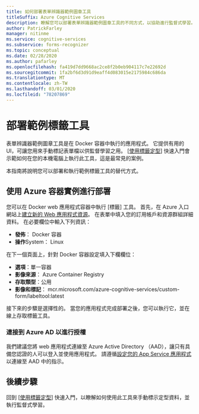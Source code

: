```yaml
---
title: 如何部署表單辨識器範例圖章工具
titleSuffix: Azure Cognitive Services
description: 瞭解您可以部署表單辨識器範例圖章工具的不同方式，以協助進行監督式學習。
author: PatrickFarley
manager: nitinme
ms.service: cognitive-services
ms.subservice: forms-recognizer
ms.topic: conceptual
ms.date: 02/28/2020
ms.author: pafarley
ms.openlocfilehash: fa419d7dd9668ac2ce8f2b0eb904117c7e22692d
ms.sourcegitcommit: 1fa2bf6d3d91d9eaff4d083015e2175984c686da
ms.translationtype: MT
ms.contentlocale: zh-TW
ms.lasthandoff: 03/01/2020
ms.locfileid: "78207869"
---
```

# <a name="deploy-the-sample-labeling-tool"></a>部署範例標籤工具

表單辨識器範例圖章工具是在 Docker 容器中執行的應用程式。 它提供有用的 UI，可讓您用來手動標記表單檔以供監督學習之用。 [[使用標籤定型](./quickstarts/label-tool.md)] 快速入門會示範如何在您的本機電腦上執行此工具，這是最常見的案例。 

本指南將說明您可以部署和執行範例標籤工具的替代方式。 

## <a name="deploy-with-azure-container-instances"></a>使用 Azure 容器實例進行部署

您可以在 Docker web 應用程式容器中執行 [標籤] 工具。 首先，在 Azure 入口網站上[建立新的 Web 應用程式資源](https://ms.portal.azure.com/#create/Microsoft.WebSite)。 在表單中填入您的訂用帳戶和資源群組詳細資料。 在必要欄位中輸入下列資訊：
* **發佈**： Docker 容器
* **操作**System： Linux

在下一個頁面上，針對 Docker 容器設定填入下欄欄位：

* **選項**：單一容器
* **影像來源**： Azure Container Registry
* **存取類型**：公用
* **影像和標記**： mcr.microsoft.com/azure-cognitive-services/custom-form/labeltool:latest

接下來的步驟是選擇性的。 當您的應用程式完成部署之後，您可以執行它，並在線上存取標籤工具。

### <a name="connect-to-azure-ad-for-authorization"></a>連接到 Azure AD 以進行授權

我們建議您將 web 應用程式連線至 Azure Active Directory （AAD），讓只有具備您認證的人可以登入並使用應用程式。 請遵循[設定您的 App Service 應用程式](https://docs.microsoft.com/azure/app-service/configure-authentication-provider-aad)以連線至 AAD 中的指示。

## <a name="next-steps"></a>後續步驟

回到 [[使用標籤定型](./quickstarts/label-tool.md)] 快速入門，以瞭解如何使用此工具來手動標示定型資料，並執行監督式學習。
